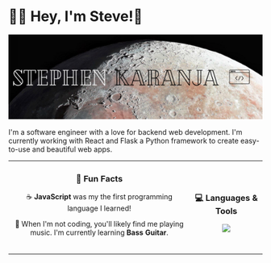 # 👋🏾 Hey, I'm Steve!👋

<!--
**SKaranjaN/SKaranjaN** is a ✨ _special_ ✨ repository because its `README.md` (this file) appears on your GitHub profile.

Here are some ideas to get you started:

- 🔭 I’m currently working on ...
- 🌱 I’m currently learning ...
- 👯 I’m looking to collaborate on ...
- 🤔 I’m looking for help with ...
- 💬 Ask me about ...
- 📫 How to reach me: ...
- 😄 Pronouns: ...
- ⚡ Fun fact: ...
-->

![Stephen-Karanja Github Banner](Img/Stephen-Karanja.png)



I'm a software engineer with a love for backend web development. I'm currently working with React and Flask a Python framework to create easy-to-use and beautiful web apps.

<table>
  <tr>
    <td align="center">
        <h3>💫 Fun Facts</h3>
        <p>☕️ <strong>JavaScript</strong> was my the first programming language I learned!</p>
        <p>🎸 When I'm not coding, you'll likely find me playing music. I'm currently learning <strong>Bass Guitar</strong>.</p>
        <br/>
    </td>
    <td align="center">
        <h3>💻 Languages & Tools</h3>
        <img style="text-align: center;" src="https://skillicons.dev/icons?i=html,css,flask,postgresql,python,js,ts,react,vscode,git,github&perline=4">
    </td>
  </tr>
    <!-- <td colspan="2" align="center"> 
        <h3>🌐 Let's Connect!</h3><br>
    </td> -->
  </tr>
</table>